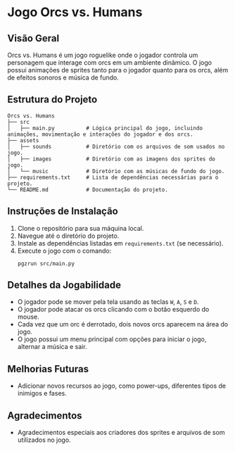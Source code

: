# Jogo Orcs vs. Humans

## Visão Geral
Orcs vs. Humans é um jogo roguelike onde o jogador controla um personagem que interage com orcs em um ambiente dinâmico. O jogo possui animações de sprites tanto para o jogador quanto para os orcs, além de efeitos sonoros e música de fundo.

## Estrutura do Projeto
```
Orcs vs. Humans
├── src
│   ├── main.py          # Lógica principal do jogo, incluindo animações, movimentação e interações do jogador e dos orcs.
├── assets
│   ├── sounds           # Diretório com os arquivos de som usados no jogo.
│   ├── images           # Diretório com as imagens dos sprites do jogo.
│   └── music            # Diretório com as músicas de fundo do jogo.
├── requirements.txt     # Lista de dependências necessárias para o projeto.
└── README.md            # Documentação do projeto.
```

## Instruções de Instalação
1. Clone o repositório para sua máquina local.
2. Navegue até o diretório do projeto.
3. Instale as dependências listadas em `requirements.txt` (se necessário).
4. Execute o jogo com o comando:
   ```
   pgzrun src/main.py
   ```

## Detalhes da Jogabilidade
- O jogador pode se mover pela tela usando as teclas `W`, `A`, `S` e `D`.
- O jogador pode atacar os orcs clicando com o botão esquerdo do mouse.
- Cada vez que um orc é derrotado, dois novos orcs aparecem na área do jogo.
- O jogo possui um menu principal com opções para iniciar o jogo, alternar a música e sair.

## Melhorias Futuras
- Adicionar novos recursos ao jogo, como power-ups, diferentes tipos de inimigos e fases.

## Agradecimentos
- Agradecimentos especiais aos criadores dos sprites e arquivos de som utilizados no jogo.
